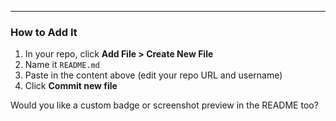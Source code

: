 ---

### How to Add It

1. In your repo, click **Add File > Create New File**
2. Name it `README.md`
3. Paste in the content above (edit your repo URL and username)
4. Click **Commit new file**

Would you like a custom badge or screenshot preview in the README too?
